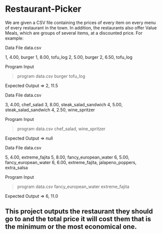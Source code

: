 # Restaurant-Picker
We are given a CSV file containing the prices of every item on every menu of every restaurant in the town. In addition, the restaurants also offer Value Meals, which are groups of several items, at a discounted price. For example:

Data File data.csv

1, 4.00, burger 1, 8.00, tofu_log
2, 5.00, burger 2, 6.50, tofu_log

Program Input
> program data.csv burger tofu_log

Expected Output
=> 2, 11.5

Data File data.csv

3, 4.00, chef_salad
3, 8.00, steak_salad_sandwich
4, 5.00, steak_salad_sandwich
4, 2.50, wine_spritzer

Program Input
> program data.csv chef_salad, wine_spritzer

Expected Output
=> null

Data File data.csv

5, 4.00, extreme_fajita
5, 8.00, fancy_european_water
6, 5.00, fancy_european_water
6, 6.00, extreme_fajita, jalapeno_poppers, extra_salsa

Program Input
 > program data.csv fancy_european_water extreme_fajita

Expected Output
=> 6, 11.0

## This project outputs the restaurant they should go to and the total price it will cost them that is the minimum or the most economical one.
